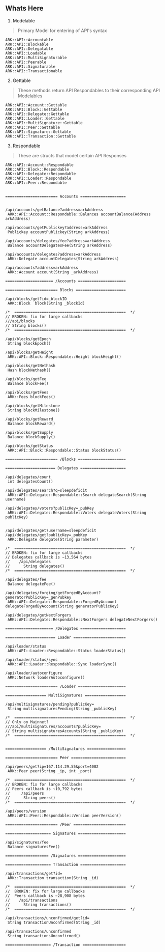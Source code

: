 


## Whats Here

1) Modelable
> Primary Model for entering of API's syntax  

    ARK::API::Accountable  
    ARK::API::Blockable  
    ARK::API::Delegatable  
    ARK::API::Loadable  
    ARK::API::MultiSignaturable  
    ARK::API::Peerable  
    ARK::API::Signaturable  
    ARK::API::Transactionable  

2) Gettable
> These methods return API Respondables to their corresponding API Modelables  

    ARK::API::Account::Gettable  
    ARK::API::Block::Gettable  
    ARK::API::Delegate::Gettable  
    ARK::API::Loader::Gettable  
    ARK::API::MultiSignature::Gettable  
    ARK::API::Peer::Gettable  
    ARK::API::Signature::Gettable  
    ARK::API::Transaction::Gettable  

3) Respondable
> These are structs that model certain API Responses  

    ARK::API::Account::Respondable  
    ARK::API::Block::Respondable  
    ARK::API::Delegate::Respondable  
    ARK::API::Loader::Respondable  
    ARK::API::Peer::Respondable  


##

```
======================= Accounts ====================  


/api/accounts/getBalance?address=arkAddress
 ARK::API::Account::Respondable::Balances accountBalance(Address arkAddress)

/api/accounts/getPublickey?address=arkAddress
 Publickey accountPublickey(String arkAddress)

/api/accounts/delegates/fee?address=arkAddress
 Balance accountDelegatesFee(String arkAddress)

/api/accounts/delegates?address=arkAddress
 ARK::Delegate accountDelegates(String arkAddress)

/api/accounts?address=arkAddress
 ARK::Account account(String _arkAddress)

===================== /Accounts =====================
```


```
======================= Blocks ======================  

/api/blocks/get?id=_blockID  
 ARK::Block  block(String _blockId)  

/*  =================================================  */
// BROKEN: fix for large callbacks  
///api/blocks  
// String blocks()  
/*  =================================================  */

/api/blocks/getEpoch
 String blockEpoch()  

/api/blocks/getHeight
 ARK::API::Block::Respondable::Height blockHeight()  

/api/blocks/getNethash  
 Hash blockNethash()  

/api/blocks/getFee  
 Balance blockFee()  

/api/blocks/getFees  
 ARK::Fees blockFees()  

/api/blocks/getMilestone  
 String blockMilestone()

/api/blocks/getReward  
 Balance blockReward()  

/api/blocks/getSupply  
 Balance blockSupply()  

/api/blocks/getStatus  
 ARK::API::Block::Respondable::Status blockStatus()  

======================= /Blocks =====================  
```


```
====================== Delegates ====================  

/api/delegates/count  
 int delegatesCount()  

/api/delegates/search?q=sleepdeficit  
 ARK::API::Delegate::Respondable::Search delegateSearch(String username)  

/api/delegates/voters?publicKey=_pubKey  
 ARK::API::Delegate::Respondable::Voters delegateVoters(String publicKey)  

  
/api/delegates/get?username=sleepdeficit  
/api/delegates/get?publicKey=_pubKey  
 ARK::Delegate delegate(String parameter)  

/*  =================================================  */
// BROKEN: fix for large callbacks  
// Delegates callback is ~13,564 bytes  
//    /api/delegates  
//      String delegates()  
/*  =================================================  */

/api/delegates/fee  
 Balance delegateFee()  

/api/delegates/forging/getForgedByAccount?generatorPublicKey=_genPubkey  
 ARK::API::Delegate::Respondable::ForgedByAccount delegateForgedByAccount(String generatorPublicKey)  

/api/delegates/getNextForgers  
 ARK::API::Delegate::Respondable::NextForgers delegateNextForgers()  

===================== /Delegates ====================  
```


```
====================== Loader =======================  

/api/loader/status  
 ARK::API::Loader::Respondable::Status loaderStatus()  

/api/loader/status/sync  
 ARK::API::Loader::Respondable::Sync loaderSync()  

/api/loader/autoconfigure  
 ARK::Network loaderAutoconfigure()  

======================= /Loader =====================  
```


```
================== MultiSignatures ==================  

/api/multisignatures/pending?publicKey=  
 String multisignaturesPending(String _publicKey)  

/*  =================================================  */
// Only on Mainnet?  
///api/multisignatures/accounts?publicKey=  
// String multisignaturesAccounts(String _publicKey)  
/*  =================================================  */


================== /MultiSignatures =================  
```

```
======================= Peer ========================  

/api/peers/get?ip=167.114.29.55&port=4002  
 ARK::Peer peer(String _ip, int _port)  

/*  =================================================  */
// BROKEN: fix for large callbacks  
// Peers callback is ~10,792 bytes  
//     /api/peers  
//      String peers()  
/*  =================================================  */

/api/peers/version  
 ARK::API::Peer::Respondable::Version peerVersion()  

======================= /Peer =======================  
```


```
==================== Signatures =====================  

/api/signatures/fee
 Balance signaturesFee()

=================== /Signatures =====================  
```


```
==================== Transaction ====================  

/api/transactions/get?id=  
 ARK::Transaction transaction(String _id)  

/*  =================================================  */
//  BROKEN: fix for large callbacks  
//  Peers callback is ~28,908 bytes  
//    /api/transactions  
//      String transactions()  
/*  =================================================  */

/api/transactions/unconfirmed/get?id=  
 String transactionUnconfirmed(String _id)  

/api/transactions/unconfirmed  
 String transactionsUnconfirmed()  
   
==================== /Transaction ===================  
```
